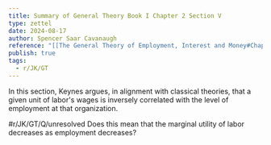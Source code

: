 ```yaml
---
title: Summary of General Theory Book I Chapter 2 Section V
type: zettel
date: 2024-08-17
author: Spencer Saar Cavanaugh
reference: "[[The General Theory of Employment, Interest and Money#Chapter 2, Section V]]"
publish: true
tags:
  - r/JK/GT
---
```

In this section, Keynes argues, in alignment with classical theories, that a given unit of labor's wages is inversely correlated with the level of employment at that organization.

#r/JK/GT/Q/unresolved Does this mean that the marginal utility of labor decreases as employment decreases?
